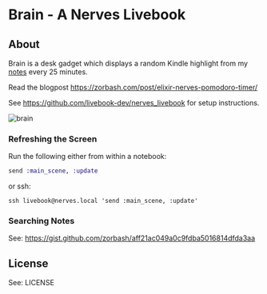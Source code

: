 # Brain - A Nerves Livebook

## About

Brain is a desk gadget which displays a random Kindle highlight from my [notes](https://github.com/zorbash/notes) every 25 minutes.

Read the blogpost https://zorbash.com/post/elixir-nerves-pomodoro-timer/

See https://github.com/livebook-dev/nerves_livebook for setup instructions.

![brain](https://zorbash.com/images/posts/elixir_nerves_pomodoro/live_brain.webp)

### Refreshing the Screen

Run the following either from within a notebook:

```elixir
send :main_scene, :update
```

or ssh:

```
ssh livebook@nerves.local 'send :main_scene, :update'
```

### Searching Notes

See: https://gist.github.com/zorbash/aff21ac049a0c9fdba5016814dfda3aa

## License

See: LICENSE
